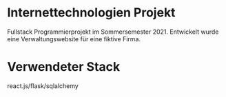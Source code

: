 # Internettechnologien Projekt

Fullstack Programmierprojekt im Sommersemester 2021. 
Entwickelt wurde eine Verwaltungswebsite für eine fiktive Firma.

# Verwendeter Stack

react.js/flask/sqlalchemy

